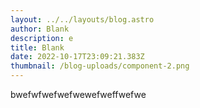 ```yaml
---
layout: ../../layouts/blog.astro
author: Blank
description: e
title: Blank
date: 2022-10-17T23:09:21.383Z
thumbnail: /blog-uploads/component-2.png
---
```

b﻿wefwfwefwefwewefweffwefwe
